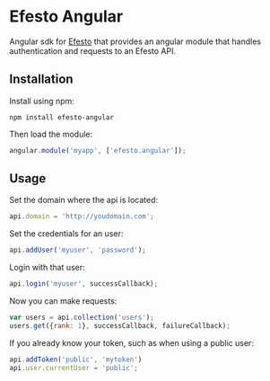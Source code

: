 # Efesto Angular

Angular sdk for [Efesto](https://github.com/Vesuvium/efesto) that provides
an angular module that handles authentication and requests to an Efesto API.

## Installation

Install using npm:
```
npm install efesto-angular
```

Then load the module:
```js
angular.module('myapp', ['efesto.angular']);
```

## Usage

Set the domain where the api is located:
```js
api.domain = 'http://youdomain.com';
```

Set the credentials for an user:
```js
api.addUser('myuser', 'password');
```

Login with that user:
```js
api.login('myuser', successCallback);
```

Now you can make requests:
```js
var users = api.collection('users');
users.get({rank: 1}, successCallback, failureCallback);
```

If you already know your token, such as when using a public user:
```js
api.addToken('public', 'mytoken')
api.user.currentUser = 'public';
```
